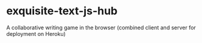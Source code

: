 # exquisite-text-js-hub
 A collaborative writing game in the browser (combined client and server for deployment on Heroku)
